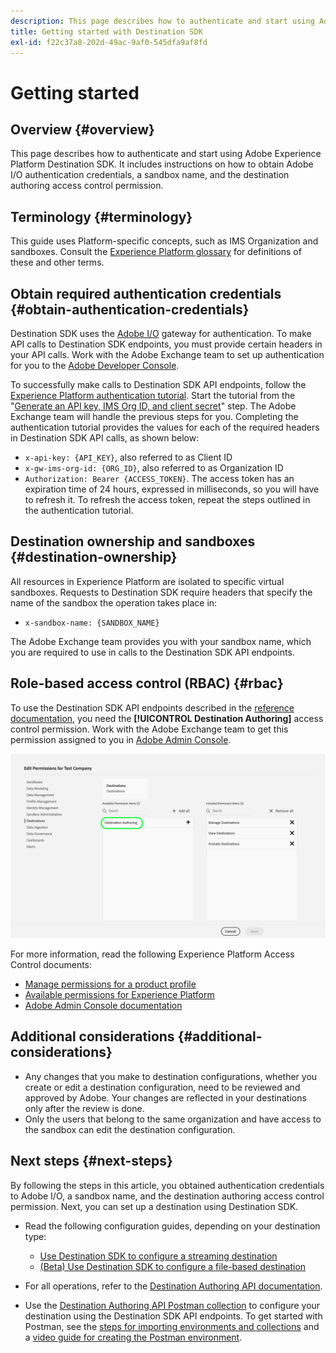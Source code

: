```yaml
---
description: This page describes how to authenticate and start using Adobe Experience Platform Destination SDK. It includes instructions on how to obtain Adobe I/O authentication credentials, a sandbox name, and the destination authoring access control permission.
title: Getting started with Destination SDK
exl-id: f22c37a8-202d-49ac-9af0-545dfa9af8fd
---
```

# Getting started 

## Overview {#overview}

This page describes how to authenticate and start using Adobe Experience Platform Destination SDK. It includes instructions on how to obtain Adobe I/O authentication credentials, a sandbox name, and the destination authoring access control permission.

## Terminology {#terminology}

This guide uses Platform-specific concepts, such as IMS Organization and sandboxes. Consult the [Experience Platform glossary](https://experienceleague.adobe.com/docs/experience-platform/landing/glossary.html) for definitions of these and other terms.

## Obtain required authentication credentials {#obtain-authentication-credentials}

Destination SDK uses the [Adobe I/O](https://www.adobe.io/) gateway for authentication. To make API calls to Destination SDK endpoints, you must provide certain headers in your API calls. Work with the Adobe Exchange team to set up authentication for you to the [Adobe Developer Console](https://developer.adobe.com/console).

To successfully make calls to Destination SDK API endpoints, follow the [Experience Platform authentication tutorial](https://experienceleague.adobe.com/docs/experience-platform/landing/platform-apis/api-authentication.html). Start the tutorial from the "[Generate an API key, IMS Org ID, and client secret](https://experienceleague.adobe.com/docs/experience-platform/landing/platform-apis/api-authentication.html#api-ims-secret)" step. The Adobe Exchange team will handle the previous steps for you. Completing the authentication tutorial provides the values for each of the required headers in Destination SDK API calls, as shown below:

* `x-api-key: {API_KEY}`, also referred to as Client ID
* `x-gw-ims-org-id: {ORG_ID}`, also referred to as Organization ID
* `Authorization: Bearer {ACCESS_TOKEN}`. The access token has an expiration time of 24 hours, expressed in milliseconds, so you will have to refresh it. To refresh the access token, repeat the steps outlined in the authentication tutorial.

<!--

### Obtain `Authorization: Bearer {ACCESS_TOKEN}`

To obtain the `{ACCESS_TOKEN}`, you must generate a JWT token and exchange it for the access token. Follow the steps below:

1. Follow the instructions in the [Generate JWT section](https://www.adobe.io/apis/experienceplatform/console/docs.html#!AdobeDocs/adobeio-console/master/credentials.md) in the credentials guide.
2. Follow the instructions in [Step 3: try it](https://www.adobe.io/authentication/auth-methods.html#!AdobeDocs/adobeio-auth/master/AuthenticationOverview/ServiceAccountIntegration.md) in the Service account connection guide.

You now have the required authentication headers `x-api-key: {API_KEY}`, `x-gw-ims-org-id: {ORG_ID}`, and `Authorization: Bearer {ACCESS_TOKEN}`.

>[!NOTE]
>
>The access token has an expiration time of 24 hours, expressed in milliseconds, so you will have to refresh it. To refresh the access token, repeat the steps outlined in this section.

-->

## Destination ownership and sandboxes {#destination-ownership}

All resources in Experience Platform are isolated to specific virtual sandboxes. Requests to Destination SDK require headers that specify the name of the sandbox the operation takes place in:

* `x-sandbox-name: {SANDBOX_NAME}`

The Adobe Exchange team provides you with your sandbox name, which you are required to use in calls to the Destination SDK API endpoints.

## Role-based access control (RBAC) {#rbac}

To use the Destination SDK API endpoints described in the [reference documentation](./configuration-options.md), you need the **[!UICONTROL Destination Authoring]** access control permission. Work with the Adobe Exchange team to get this permission assigned to you in [Adobe Admin Console](https://adminconsole.adobe.com/). 

![Destination Authoring permission](./assets/destination-authoring-permission.png)

For more information, read the following Experience Platform Access Control documents:

* [Manage permissions for a product profile](/help/access-control/ui/permissions.md)
* [Available permissions for Experience Platform](/help/access-control/home.md#permissions)
* [Adobe Admin Console documentation](https://helpx.adobe.com/enterprise/using/admin-console.html)

## Additional considerations {#additional-considerations}

* Any changes that you make to destination configurations, whether you create or edit a destination configuration, need to be reviewed and approved by Adobe. Your changes are reflected in your destinations only after the review is done.
* Only the users that belong to the same organization and have access to the sandbox can edit the destination configuration.

## Next steps {#next-steps}

By following the steps in this article, you obtained authentication credentials to Adobe I/O, a sandbox name, and the destination authoring access control permission. Next, you can set up a destination using Destination SDK.

* Read the following configuration guides, depending on your destination type:

  * [Use Destination SDK to configure a streaming destination](./configure-destination-instructions.md)
  * [(Beta) Use Destination SDK to configure a file-based destination](./configure-file-based-destination-instructions.md)

* For all operations, refer to the [Destination Authoring API documentation](https://www.adobe.io/experience-platform-apis/references/destination-authoring/).
* Use the [Destination Authoring API Postman collection](https://github.com/adobe/experience-platform-postman-samples/blob/master/apis/experience-platform/Destination%20Authoring%20API.postman_collection.json) to configure your destination using the Destination SDK API endpoints. To get started with Postman, see the [steps for importing environments and collections](https://learning.postman.com/docs/getting-started/importing-and-exporting-data/) and a [video guide for creating the Postman environment](https://video.tv.adobe.com/v/28832).
